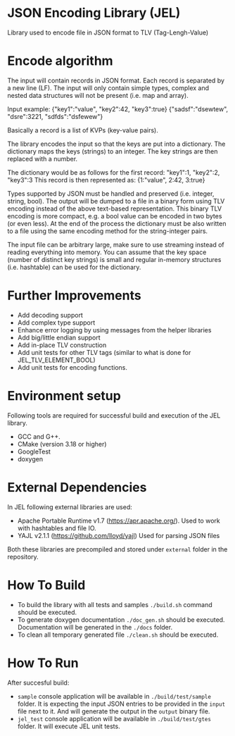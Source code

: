 # JSON Encoding Library (JEL)
Library used to encode file in JSON format to TLV (Tag-Lengh-Value)

# Encode algorithm
The input will contain records in JSON format. Each record is separated by a new line (LF). The input will only contain simple types, complex and nested data structures will not be present (i.e. map and array).

Input example:
{"key1":"value", "key2":42, "key3":true}
{"sadsf":"dsewtew", "dsre":3221, "sdfds":"dsfewew"}

Basically a record is a list of KVPs (key-value pairs).

The library encodes the input so that the keys are put into a dictionary. The dictionary maps the keys (strings) to an integer. The key strings are then replaced with a number.

The dictionary would be as follows for the first record:
"key1":1, "key2":2, "key3":3
This record is then represented as:
{1:"value", 2:42, 3:true}

Types supported by JSON must be handled and preserved (i.e. integer, string, bool).  The output will be dumped to a file in a binary form using TLV encoding instead of the above text-based representation. This binary TLV encoding is more compact, e.g. a bool value can be encoded in two bytes (or even less).
 At the end of the process the dictionary must be also written to a file using the same encoding method for the string-integer pairs.

The input file can be arbitrary large, make sure to use streaming instead of reading everything into memory. You can assume that the key space (number of distinct key strings) is small and regular in-memory structures (i.e. hashtable) can be used for the dictionary.


# Further Improvements

 - Add decoding support
 - Add complex type support
 - Enhance error logging by using messages from the helper libraries
 - Add big/little endian support
 - Add in-place TLV construction
 - Add unit tests for other TLV tags (similar to what is done for JEL_TLV_ELEMENT_BOOL)
 - Add unit tests for encoding functions.

# Environment setup
Following tools are required for successful build and execution of the JEL library.

 - GCC and G++.
 - CMake (version 3.18 or higher)
 - GoogleTest
 - doxygen

# External Dependencies
In JEL following external libraries are used:
 - Apache Portable Runtime v1.7 (https://apr.apache.org/).
Used to work with hashtables and file IO.
 - YAJL v2.1.1 (https://github.com/lloyd/yajl)
Used for parsing JSON files

Both these libraries are precompiled and stored under `external` folder in the repository.

# How To Build
 - To build the library with all tests and samples `./build.sh` command should be executed. 
 - To generate doxygen documentation `./doc_gen.sh` should be executed. Documentation will be generated in the `./docs` folder.
 - To clean all temporary generated file `./clean.sh` should be executed.

# How To Run
After succesful build:
 - `sample` console application will be available in `./build/test/sample` folder. It is expecting the input JSON entries to be provided in the `input` file next to it. And will generate the output in the `output` binary file.
 - `jel_test` console application will be available in `./build/test/gtes` folder. It will execute JEL unit tests.
